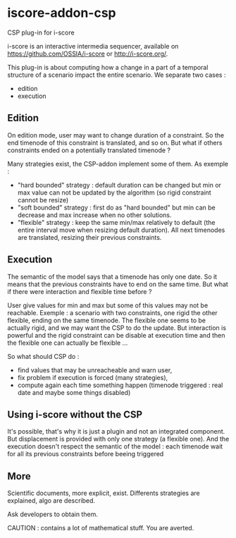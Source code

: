 # iscore-addon-csp
CSP plug-in for i-score

i-score is an interactive intermedia sequencer, available on  https://github.com/OSSIA/i-score or http://i-score.org/.

This plug-in is about computing how a change in a part of a temporal structure of a scenario impact the entire scenario. 
We separate two cases :
 * edition
 * execution
 
## Edition
On edition mode, user may want to change duration of a constraint. So the end timenode of this constraint is translated, and so on. But what if others constraints ended on a potentially translated timenode ?

Many strategies exist, the CSP-addon implement some of them. As exemple :
 * "hard bounded" strategy : default duration can be changed but min or max value can not be updated by the algorithm (so rigid constraint cannot be resize)
 * "soft bounded" strategy : first do as "hard bounded" but min can be decrease and max increase when no other solutions.
 * "flexible" strategy : keep the same min/max relatively to default (the entire interval move when resizing default duration). All next timenodes are translated, resizing their previous constraints.

## Execution
The semantic of the model says that a timenode has only one date. So it means that the previous constraints have to end on the same time. But what if there were interaction and flexible time before ?

User give values for min and max but some of this values may not be reachable. Exemple : a scenario with two constraints, one rigid the other flexible, ending on the same timenode. The flexible one seems to be actually rigid, and we may want the CSP to do the update. But interaction is powerful and the rigid constraint can be disable at execution time and then the flexible one can actually be flexible ...

So what should CSP do :
 * find values that may be unreacheable and warn user,
 * fix problem if execution is forced (many strategies),
 * compute again each time something happen (timenode triggered : real date and maybe some things disabled)

## Using i-score without the CSP
It's possible, that's why it is just a plugin and not an integrated component. But displacement is provided with only one strategy (a flexible one). And the execution doesn't respect the semantic of the model : each timenode wait for all its previous constraints before beeing triggered

## More
Scientific documents, more explicit, exist. Differents strategies are explained, algo are described. 

Ask developers to obtain them.

CAUTION : contains a lot of mathematical stuff. You are averted.
